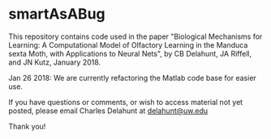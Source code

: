 # smartAsABug
This repository contains code used in the paper "Biological Mechanisms for Learning: A Computational Model of Olfactory Learning in the Manduca sexta Moth, with Applications to Neural Nets", by CB Delahunt, JA Riffell, and JN Kutz, January 2018.

Jan 26 2018: We are currently refactoring the Matlab code base for easier use. 

If you have questions or comments, or wish to access material not yet posted, please email Charles Delahunt at delahunt@uw.edu

Thank you!
